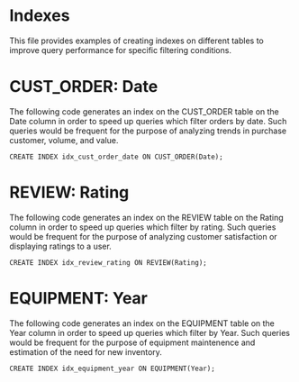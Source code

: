 # Indexes

This file provides examples of creating indexes on different tables to improve query performance for specific filtering conditions.

# CUST_ORDER: Date

The following code generates an index on the CUST_ORDER table on the Date column in order to speed up queries which filter orders by date. Such queries would be frequent for the purpose of analyzing trends in purchase customer, volume, and value.

    CREATE INDEX idx_cust_order_date ON CUST_ORDER(Date);

# REVIEW: Rating

The following code generates an index on the REVIEW table on the Rating column in order to speed up queries which filter by rating. Such queries would be frequent for the purpose of analyzing customer satisfaction or displaying ratings to a user.

    CREATE INDEX idx_review_rating ON REVIEW(Rating);

# EQUIPMENT: Year

The following code generates an index on the EQUIPMENT table on the Year column in order to speed up queries which filter by Year. Such queries would be frequent for the purpose of equipment maintenence and estimation of the need for new inventory.

    CREATE INDEX idx_equipment_year ON EQUIPMENT(Year);

